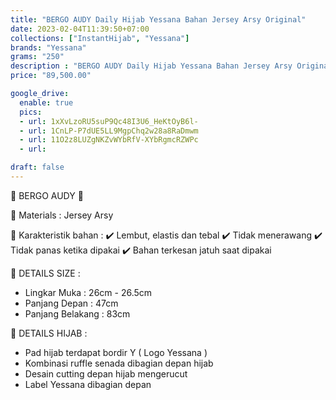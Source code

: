 ```yaml
---
title: "BERGO AUDY Daily Hijab Yessana Bahan Jersey Arsy Original"
date: 2023-02-04T11:39:50+07:00
collections: ["InstantHijab", "Yessana"]
brands: "Yessana"
grams: "250"
description : "BERGO AUDY Daily Hijab Yessana Bahan Jersey Arsy Original"
price: "89,500.00"

google_drive:
  enable: true
  pics:
  - url: 1xXvLzoRU5suP9Qc48I3U6_HeKtOyB6l-
  - url: 1CnLP-P7dUE5LL9MgpChq2w28a8RaDmwm
  - url: 11O2z8LUZgNKZvWYbRfV-XYbRgmcRZWPc
  - url: 

draft: false
---
```


🌸 BERGO AUDY 🌸

💎 Materials : Jersey Arsy

💎 Karakteristik bahan :
✔️ Lembut, elastis dan tebal
✔️ Tidak menerawang
✔️ Tidak panas ketika dipakai
✔️ Bahan terkesan jatuh saat dipakai

💎 DETAILS SIZE :
- Lingkar Muka : 26cm - 26.5cm
- Panjang Depan : 47cm
- Panjang Belakang : 83cm

💎 DETAILS HIJAB :
- Pad hijab terdapat bordir Y ( Logo Yessana )
- Kombinasi ruffle senada dibagian depan hijab
- Desain cutting depan hijab mengerucut
- Label Yessana dibagian depan


